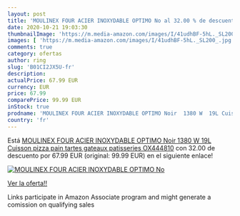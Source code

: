 ```yaml
---
layout: post
title: 'MOULINEX FOUR ACIER INOXYDABLE OPTIMO No al 32.00 % de descuento'
date: 2020-10-21 19:03:30
thumbnailImage: 'https://m.media-amazon.com/images/I/41udhBF-5hL._SL200_.jpg'
images: [ 'https://m.media-amazon.com/images/I/41udhBF-5hL._SL200_.jpg' ]
comments: true
category: ofertas
author: ring
slug: 'B01CI2JX5U-fr'
description:
actualPrice: 67.99 EUR
currency: EUR
price: 67.99
comparePrice: 99.99 EUR
inStock: true
prodname: 'MOULINEX FOUR ACIER INOXYDABLE OPTIMO Noir  1380 W  19L Cuisson pizza pain tartes gateaux patisseries OX444810'
country: 'fr'
---
```


Está [MOULINEX FOUR ACIER INOXYDABLE OPTIMO Noir  1380 W  19L Cuisson pizza pain tartes gateaux patisseries OX444810](https://www.amazon.fr/dp/B01CI2JX5U/?tag=tolees0d-21) con 32.00 de descuento por 67.99 EUR (original: 99.99 EUR) en el siguiente enlace!

[![MOULINEX FOUR ACIER INOXYDABLE OPTIMO No](https://m.media-amazon.com/images/I/41udhBF-5hL._SL200_.jpg)](https://www.amazon.fr/dp/B01CI2JX5U/?tag=tolees0d-21)

[Ver la oferta!!](https://www.amazon.fr/dp/B01CI2JX5U/?tag=tolees0d-21)

Links participate in Amazon Associate program and might generate a comission on qualifying sales


